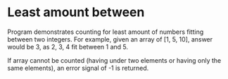 # Least amount between

Program demonstrates counting for least amount of numbers fitting between two integers. For example, given an array of [1, 5, 10], answer would be 3, as 2, 3, 4 fit between 1 and 5. 

If array cannot be counted (having under two elements or having only the same elements), an error signal of -1 is returned.
